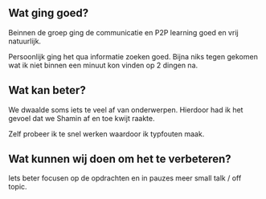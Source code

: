 ## Wat ging goed?
Beinnen de groep ging de communicatie en P2P learning goed en vrij natuurlijk.

Persoonlijk ging het qua informatie zoeken goed. Bijna niks tegen gekomen wat ik niet binnen een minuut kon vinden op 2 dingen na. 

## Wat kan beter?
We dwaalde soms iets te veel af van onderwerpen. Hierdoor had ik het gevoel dat we Shamin af en toe kwijt raakte. 

Zelf probeer ik te snel werken waardoor ik typfouten maak.

## Wat kunnen wij doen om het te verbeteren?
Iets beter focusen op de opdrachten en in pauzes meer small talk / off topic. 
